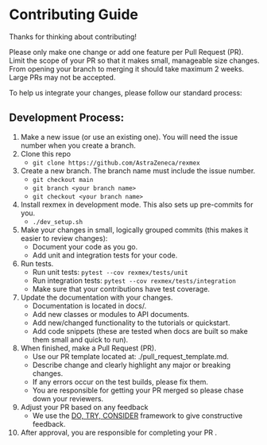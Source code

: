 # Contributing Guide

Thanks for thinking about contributing!

Please only make one change or add one feature per Pull Request (PR). Limit the scope of your PR so that it makes small, manageable size changes. From opening your branch to merging it should take maximum 2 weeks. Large PRs may not be accepted.

To help us integrate your changes, please follow our standard process: 

## Development Process:

1. Make a new issue (or use an existing one). You will need the issue number when you create a branch.
2. Clone this repo
    - `git clone https://github.com/AstraZeneca/rexmex`
3. Create a new branch. The branch name must include the issue number.
    - `git checkout main`
    - `git branch <your branch name>`
    - `git checkout <your branch name>`
4. Install rexmex in development mode. This also sets up pre-commits for you.
    - `./dev_setup.sh`
5. Make your changes in small, logically grouped commits (this makes it easier to review changes):
    - Document your code as you go.
    - Add unit and integration tests for your code.
6. Run tests.
    - Run unit tests: `pytest --cov rexmex/tests/unit`
    - Run integration tests: `pytest --cov rexmex/tests/integration`
    - Make sure that your contributions have test coverage.
7. Update the documentation with your changes.
    - Documentation is located in docs/.
    - Add new classes or modules to API documents.
    - Add new/changed functionality to the tutorials or quickstart.
    - Add code snippets (these are tested when docs are built so make them small and quick to run).
8. When finished, make a Pull Request (PR).
    - Use our PR template located at: ./pull_request_template.md.
    - Describe change and clearly highlight any major or breaking changes.
    - If any errors occur on the test builds, please fix them.
    - You are responsible for getting your PR merged so please chase down your reviewers.
9. Adjust your PR based on any feedback
    - We use the [DO, TRY, CONSIDER](https://jackiebo.medium.com/do-try-consider-how-we-give-product-feedback-at-asana-db9bc754cc4a) framework to give constructive feedback.
10. After approval, you are responsible for completing your PR .